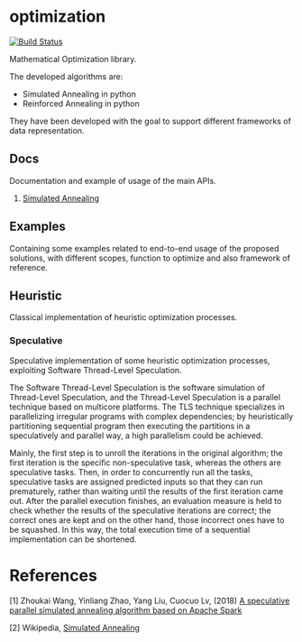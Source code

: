 # optimization

[![Build Status](https://travis-ci.org/gianmarcodonetti/optimization.svg?branch=master)](https://travis-ci.org/gianmarcodonetti/optimization)

Mathematical Optimization library.

The developed algorithms are:

- Simulated Annealing in python
- Reinforced Annealing in python

They have been developed with the goal to support different frameworks of data representation.

## Docs

Documentation and example of usage of the main APIs.

1. [Simulated Annealing](https://github.com/gianmarcodonetti/optimization/blob/master/docs/simulatedannealing.md#Simulated%20Annealing)

## Examples

Containing some examples related to end-to-end usage of the proposed solutions, with different scopes, function to optimize and also framework of reference.


## Heuristic

Classical implementation of heuristic optimization processes.


### Speculative

Speculative implementation of some heuristic optimization processes,
exploiting Software Thread-Level Speculation.

The Software Thread-Level Speculation is the software
simulation of Thread-Level Speculation, and the Thread-Level Speculation
is a parallel technique based on multicore platforms.
The TLS technique specializes in parallelizing irregular programs
with complex dependencies; by heuristically partitioning sequential
program then executing the partitions in a speculatively and parallel
way, a high parallelism could be achieved.

Mainly, the first step is to unroll the iterations in the original
algorithm; the first iteration is the specific non-speculative task,
whereas the others are speculative tasks.
Then, in order to concurrently run all the tasks, speculative tasks
are assigned predicted inputs so that they can run prematurely,
rather than waiting until the results of the first iteration came out.
After the parallel execution finishes, an evaluation measure is held
to check whether the results of the speculative iterations are correct;
the correct ones are kept and on the other hand, those incorrect ones
have to be squashed.
In this way, the total execution time of a sequential implementation
can be shortened.


# References

[1] Zhoukai Wang, Yinliang Zhao, Yang Liu, Cuocuo Lv, (2018) [A speculative parallel simulated annealing algorithm based on Apache Spark](https://www.semanticscholar.org/paper/A-speculative-parallel-simulated-annealing-based-on-Wang-Zhao/e41675b0ddb60b1a1e2b05d8a50d1cbeaeac1c6e) 

[2] Wikipedia, [Simulated Annealing](https://en.wikipedia.org/wiki/Simulated_annealing)
